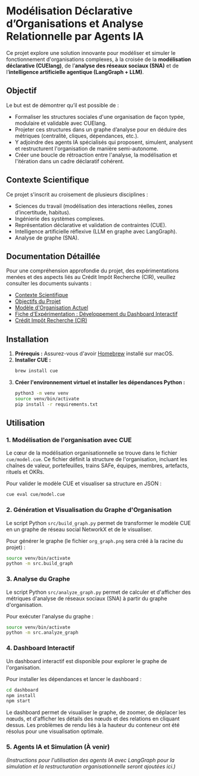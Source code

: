 # Modélisation Déclarative d’Organisations et Analyse Relationnelle par Agents IA

Ce projet explore une solution innovante pour modéliser et simuler le fonctionnement d'organisations complexes, à la croisée de la **modélisation déclarative (CUElang)**, de l’**analyse des réseaux sociaux (SNA)** et de l’**intelligence artificielle agentique (LangGraph + LLM)**.

## Objectif

Le but est de démontrer qu’il est possible de :
- Formaliser les structures sociales d'une organisation de façon typée, modulaire et validable avec CUElang.
- Projeter ces structures dans un graphe d’analyse pour en déduire des métriques (centralité, cliques, dépendances, etc.).
- Y adjoindre des agents IA spécialisés qui proposent, simulent, analysent et restructurent l'organisation de manière semi-autonome.
- Créer une boucle de rétroaction entre l'analyse, la modélisation et l'itération dans un cadre déclaratif cohérent.

## Contexte Scientifique

Ce projet s'inscrit au croisement de plusieurs disciplines :
- Sciences du travail (modélisation des interactions réelles, zones d’incertitude, habitus).
- Ingénierie des systèmes complexes.
- Représentation déclarative et validation de contraintes (CUE).
- Intelligence artificielle réflexive (LLM en graphe avec LangGraph).
- Analyse de graphe (SNA).

## Documentation Détaillée

Pour une compréhension approfondie du projet, des expérimentations menées et des aspects liés au Crédit Impôt Recherche (CIR), veuillez consulter les documents suivants :

*   [Contexte Scientifique](docs/00_contexte.md)
*   [Objectifs du Projet](docs/01_objectifs.md)
*   [Modèle d'Organisation Actuel](docs/02_experimentations/02_01_modele_organisationnel.md)
*   [Fiche d'Expérimentation : Développement du Dashboard Interactif](docs/02_experimentations/02_02_dashboard_interactif.md)
*   [Crédit Impôt Recherche (CIR)](docs/04_credit_impot_recherche.md)

## Installation

1.  **Prérequis :** Assurez-vous d'avoir [Homebrew](https://brew.sh/) installé sur macOS.
2.  **Installer CUE :**
    ```bash
    brew install cue
    ```
3.  **Créer l'environnement virtuel et installer les dépendances Python :**
    ```bash
    python3 -m venv venv
    source venv/bin/activate
    pip install -r requirements.txt
    ```

## Utilisation

### 1. Modélisation de l'organisation avec CUE

Le cœur de la modélisation organisationnelle se trouve dans le fichier `cue/model.cue`. Ce fichier définit la structure de l'organisation, incluant les chaînes de valeur, portefeuilles, trains SAFe, équipes, membres, artefacts, rituels et OKRs.

Pour valider le modèle CUE et visualiser sa structure en JSON :

```bash
cue eval cue/model.cue
```

### 2. Génération et Visualisation du Graphe d'Organisation

Le script Python `src/build_graph.py` permet de transformer le modèle CUE en un graphe de réseau social NetworkX et de le visualiser.

Pour générer le graphe (le fichier `org_graph.png` sera créé à la racine du projet) :

```bash
source venv/bin/activate
python -m src.build_graph
```

### 3. Analyse du Graphe

Le script Python `src/analyze_graph.py` permet de calculer et d'afficher des métriques d'analyse de réseaux sociaux (SNA) à partir du graphe d'organisation.

Pour exécuter l'analyse du graphe :

```bash
source venv/bin/activate
python -m src.analyze_graph
```

### 4. Dashboard Interactif

Un dashboard interactif est disponible pour explorer le graphe de l'organisation.

Pour installer les dépendances et lancer le dashboard :

```bash
cd dashboard
npm install
npm start
```

Le dashboard permet de visualiser le graphe, de zoomer, de déplacer les nœuds, et d'afficher les détails des nœuds et des relations en cliquant dessus. Les problèmes de rendu liés à la hauteur du conteneur ont été résolus pour une visualisation optimale.

### 5. Agents IA et Simulation (À venir)

*(Instructions pour l'utilisation des agents IA avec LangGraph pour la simulation et la restructuration organisationnelle seront ajoutées ici.)*
